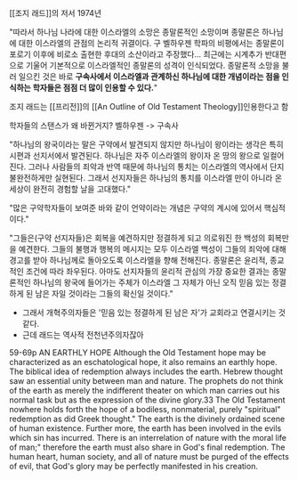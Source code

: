 [[조지 래드]]의 저서 1974년


"따라서 하나님 나라에 대한 이스라엘의 소망은 종말론적인 소망이며 종말론은 하나님에 대한 이스라엘의 관점의 논리적 귀결이다. 구 벨하우젠 학파의 비평에서는 종말론이 포로기 이후에 비로소 출현한 후대의 소산이라고 주장했다... 최근에는 시계추가 반대편으로 기울어 기본적으로 이스라엘적인 종말론의 성격이 인식되었다. 종말론적 소망을 불러 일으킨 것은 바로 __구속사에서 이스라엘과 관계하신 하나님에 대한 개념이라는 점을 인식하는 학자들은 점점 더 많이 인용할 수 있다.__" 


조지 래드는 [[프리전]]의 [[An Outline of Old Testament Theology]]인용한다고 함


학자들의 스탠스가 왜 바뀐거지? 벨하우젠 -> 구속사


"하나님의 왕국이라는 말은 구약에서 발견되지 않지만 하나님이 왕이라는 생각은 특히 시편과 선지서에서 발견된다. 하나님은 자주 이스라엘의 왕이자 온 땅의 왕으로 일컬어진다. 그러나 사람들의 죄악과 반역 때문에 하나님의 통치는 이스라엘의 역사에서 단지 불완전하게만 실현된다. 그래서 선지자들은 하나님의 통치를 이스라엘 만이 아니라 온 세상이 완전히 경험할 날을 고대했다."

"많은 구약학자들이 보여준 바와 같이 언약이라는 개념은 구약의 계시에 있어서 핵심적이다."


"그들은(구약 선지자들)은 회복을 예견하지만 정결하게 되고 의로워진 한 백성의 회복만을 예견한다. 그들의 불행과 행복의 메시지는 모두 이스라엘 백성이 그들의 죄악에 대해 경고를 받아 하나님께로 돌아오도록 이스라엘을 향해 전해진다. 종말론은 윤리적, 종교적인 조건에 따라 좌우된다. 아마도 선지자들의 윤리적 관심의 가장 중요한 결과는 종말론적인 하나님의 왕국에 들어가는 주체가 이스라엘 그 자체가 아닌 오직 믿음 있는 정결하게 된 남은 자일 것이라는 그들의 확신일 것이다." 
* 그래서 개혁주의자들은 '믿음 있는 정결하게 된 남은 자'가 교회라고 연결시키는 것같다.
* 근데 래드는 역사적 전천년주의자잖아


59-69p
AN EARTHLY HOPE
	Although the Old Testament hope may be characterized as an
	eschatological hope, it also remains an earthly hope. The biblical
	idea of redemption always includes the earth. Hebrew thought saw
	an essential unity between man and nature. The prophets do not
	think of the earth as merely the indifferent theater on which man
	carries out his normal task but as the expression of the divine glory.33
	The Old Testament nowhere holds forth the hope of a bodiless,
	nonmaterial, purely "spiritual" redemption as did Greek thought."
	The earth is the divinely ordained scene of human existence. Further more, the earth has been involved in the evils which sin has incurred.
	There is an interrelation of nature with the moral life of
	man;" therefore the earth must also share in God's final redemption.
	The human heart, human society, and all of nature must be purged
	of the effects of evil, that God's glory may be perfectly manifested
	in his creation.












